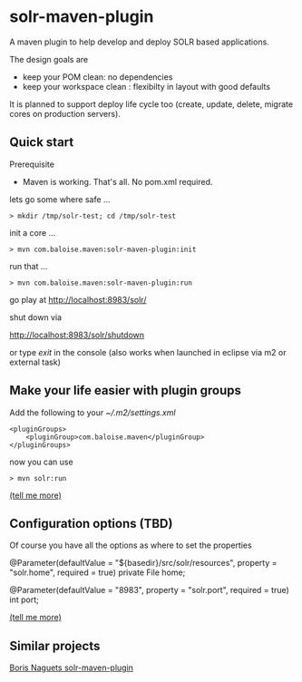 # solr-maven-plugin

A maven plugin to help develop and deploy SOLR based applications.

The design goals are

- keep your POM clean: no dependencies
- keep your workspace clean : flexibilty in layout with good defaults
 
It is planned to support deploy life cycle too (create, update, delete, migrate cores on production servers).

## Quick start

Prerequisite
- Maven is working. That's all. No pom.xml required.

lets go some where safe ...

`> mkdir /tmp/solr-test; cd /tmp/solr-test`

init a core ...

`> mvn com.baloise.maven:solr-maven-plugin:init`

run that ...

`> mvn com.baloise.maven:solr-maven-plugin:run`

go play at [http://localhost:8983/solr/](http://localhost:8983/solr/)

shut down via 

[http://localhost:8983/solr/shutdown](http://localhost:8983/solr/shutdown)

or type *exit* in the console (also works when launched in eclipse via m2 or external task)

## Make your life easier with plugin groups

Add the following to your *~/.m2/settings.xml*

```
<pluginGroups>
	<pluginGroup>com.baloise.maven</pluginGroup>
</pluginGroups>
```

now you can use

`> mvn solr:run`

[(tell me more)](http://maven.apache.org/guides/introduction/introduction-to-plugin-prefix-mapping.html#Configuring_Maven_to_Search_for_Plugins)

## Configuration options (TBD)

Of course you have all the options as where to set the properties


  @Parameter(defaultValue = "${basedir}/src/solr/resources", property = "solr.home", required = true)
  private File home;
  
  @Parameter(defaultValue = "8983", property = "solr.port", required = true)
  int port;

[(tell me more)](http://docs.codehaus.org/display/MAVENUSER/MavenPropertiesGuide)


## Similar projects

[Boris Naguets solr-maven-plugin](https://github.com/BorisNaguet/solr-maven-plugin)
